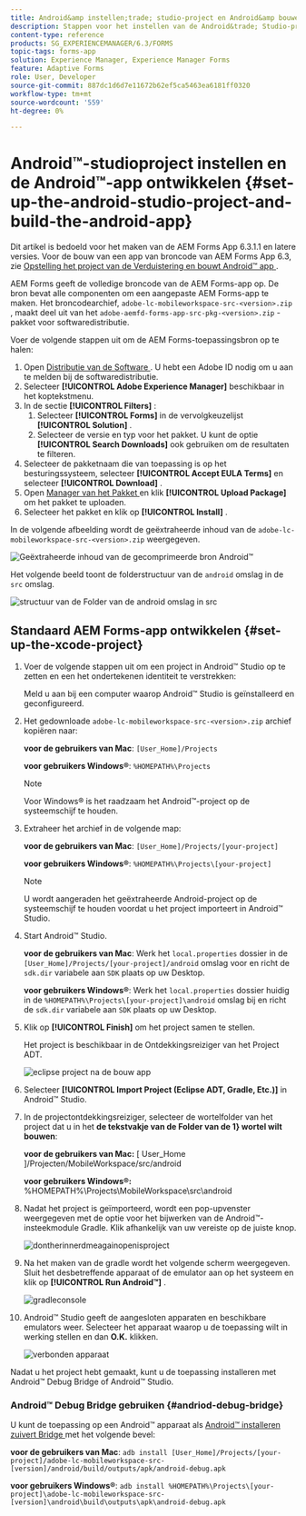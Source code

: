 ```yaml
---
title: Android&amp instellen;trade; studio-project en Android&amp bouwen;trade; app
description: Stappen voor het instellen van de Android&trade; Studio-project en het installatieprogramma voor de Adobe Experience Manager (AEM) Forms-app
content-type: reference
products: SG_EXPERIENCEMANAGER/6.3/FORMS
topic-tags: forms-app
solution: Experience Manager, Experience Manager Forms
feature: Adaptive Forms
role: User, Developer
source-git-commit: 887dc1d6d7e11672b62ef5ca5463ea6181ff0320
workflow-type: tm+mt
source-wordcount: '559'
ht-degree: 0%

---
```


# Android™-studioproject instellen en de Android™-app ontwikkelen {#set-up-the-android-studio-project-and-build-the-android-app}

Dit artikel is bedoeld voor het maken van de AEM Forms App 6.3.1.1 en latere versies. Voor de bouw van een app van broncode van AEM Forms App 6.3, zie [ Opstelling het project van de Verduistering en bouwt Android™ app ](/help/forms/using/setup-eclipse-project-build-installer.md).

AEM Forms geeft de volledige broncode van de AEM Forms-app op. De bron bevat alle componenten om een aangepaste AEM Forms-app te maken. Het broncodearchief, `adobe-lc-mobileworkspace-src-<version>.zip` , maakt deel uit van het `adobe-aemfd-forms-app-src-pkg-<version>.zip` -pakket voor softwaredistributie.

Voer de volgende stappen uit om de AEM Forms-toepassingsbron op te halen:

1. Open [ Distributie van de Software ](https://experience.adobe.com/downloads). U hebt een Adobe ID nodig om u aan te melden bij de softwaredistributie.
1. Selecteer **[!UICONTROL Adobe Experience Manager]** beschikbaar in het koptekstmenu.
1. In de sectie **[!UICONTROL Filters]** :
   1. Selecteer **[!UICONTROL Forms]** in de vervolgkeuzelijst **[!UICONTROL Solution]** .
   2. Selecteer de versie en typ voor het pakket. U kunt de optie **[!UICONTROL Search Downloads]** ook gebruiken om de resultaten te filteren.
1. Selecteer de pakketnaam die van toepassing is op het besturingssysteem, selecteer **[!UICONTROL Accept EULA Terms]** en selecteer **[!UICONTROL Download]** .
1. Open [ Manager van het Pakket ](https://experienceleague.adobe.com/docs/experience-manager-65-2025/administering/contentmanagement/package-manager.html) en klik **[!UICONTROL Upload Package]** om het pakket te uploaden.
1. Selecteer het pakket en klik op **[!UICONTROL Install]** .

In de volgende afbeelding wordt de geëxtraheerde inhoud van de `adobe-lc-mobileworkspace-src-<version>.zip` weergegeven.

![ Geëxtraheerde inhoud van de gecomprimeerde bron Android™ ](assets/mws-content-1.png)

Het volgende beeld toont de folderstructuur van de `android` omslag in de `src` omslag.

![ structuur van de Folder van de android omslag in src ](assets/android-folder.png)

## Standaard AEM Forms-app ontwikkelen {#set-up-the-xcode-project}

1. Voer de volgende stappen uit om een project in Android™ Studio op te zetten en een het ondertekenen identiteit te verstrekken:

   Meld u aan bij een computer waarop Android™ Studio is geïnstalleerd en geconfigureerd.

1. Het gedownloade `adobe-lc-mobileworkspace-src-<version>.zip` archief kopiëren naar:

   **voor de gebruikers van Mac**: `[User_Home]/Projects`

   **voor gebruikers Windows®**: `%HOMEPATH%\Projects`

   >[!NOTE]
   >
   >Voor Windows® is het raadzaam het Android™-project op de systeemschijf te houden.

1. Extraheer het archief in de volgende map:

   **voor de gebruikers van Mac**: `[User_Home]/Projects/[your-project]`

   **voor gebruikers Windows®**: `%HOMEPATH%\Projects\[your-project]`

   >[!NOTE]
   >
   >U wordt aangeraden het geëxtraheerde Android-project op de systeemschijf te houden voordat u het project importeert in Android™ Studio.

1. Start Android™ Studio.

   **voor de gebruikers van Mac**: Werk het `local.properties` dossier in de `[User_Home]/Projects/[your-project]/android` omslag voor en richt de `sdk.dir` variabele aan `SDK` plaats op uw Desktop.

   **voor gebruikers Windows®**: Werk het `local.properties` dossier huidig in de `%HOMEPATH%\Projects\[your-project]\android` omslag bij en richt de `sdk.dir` variabele aan `SDK` plaats op uw Desktop.

1. Klik op **[!UICONTROL Finish]** om het project samen te stellen.

   Het project is beschikbaar in de Ontdekkingsreiziger van het Project ADT.

   ![ eclipse project na de bouw app ](assets/eclipsebuildmws.png)

1. Selecteer **[!UICONTROL Import Project (Eclipse ADT, Gradle, Etc.)]** in Android™ Studio.
1. In de projectontdekkingsreiziger, selecteer de wortelfolder van het project dat u in het **de tekstvakje van de Folder van de 1} wortel wilt bouwen**:

   **voor de gebruikers van Mac:** [ User_Home ]/Projecten/MobileWorkspace/src/android

   **voor gebruikers Windows®:** %HOMEPATH%\Projects\MobileWorkspace\src\android

1. Nadat het project is geïmporteerd, wordt een pop-upvenster weergegeven met de optie voor het bijwerken van de Android™-insteekmodule Gradle. Klik afhankelijk van uw vereiste op de juiste knop.

   ![ dontherinnerdmeagainopenisproject ](assets/dontremindmeagainforthisproject.png)

1. Na het maken van de gradle wordt het volgende scherm weergegeven. Sluit het desbetreffende apparaat of de emulator aan op het systeem en klik op **[!UICONTROL Run Android™]** .

   ![ gradleconsole ](assets/gradleconsole.png)

1. Android™ Studio geeft de aangesloten apparaten en beschikbare emulators weer. Selecteer het apparaat waarop u de toepassing wilt in werking stellen en dan **O.K.** klikken.

   ![ verbonden apparaat ](assets/connecteddevice.png)

Nadat u het project hebt gemaakt, kunt u de toepassing installeren met Android™ Debug Bridge of Android™ Studio.

### Android™ Debug Bridge gebruiken {#andriod-debug-bridge}

U kunt de toepassing op een Android™ apparaat als [ Android™ installeren zuivert Bridge ](https://developer.android.com/tools/adb) met het volgende bevel:

**voor de gebruikers van Mac**: `adb install [User_Home]/Projects/[your-project]/adobe-lc-mobileworkspace-src-[version]/android/build/outputs/apk/android-debug.apk`

**voor gebruikers Windows®**: `adb install %HOMEPATH%\Projects\[your-project]\adobe-lc-mobileworkspace-src-[version]\android\build\outputs\apk\android-debug.apk`
